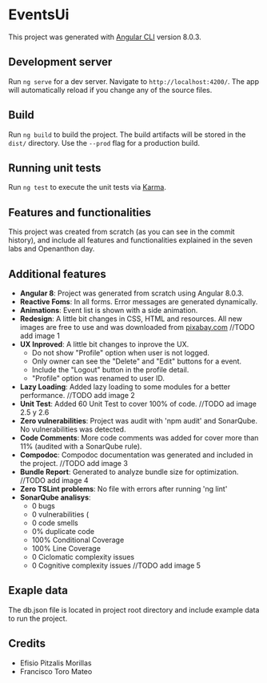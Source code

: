 # EventsUi

This project was generated with [Angular CLI](https://github.com/angular/angular-cli) version 8.0.3.

## Development server

Run `ng serve` for a dev server. Navigate to `http://localhost:4200/`. The app will automatically reload if you change any of the source files.

## Build

Run `ng build` to build the project. The build artifacts will be stored in the `dist/` directory. Use the `--prod` flag for a production build.

## Running unit tests

Run `ng test` to execute the unit tests via [Karma](https://karma-runner.github.io).


## Features and functionalities

This project was created from scratch (as you can see in the commit history), and include all features and functionalities explained in the seven labs and Openanthon day.

## Additional features

* **Angular 8**: Project was generated from scratch using Angular 8.0.3.
* **Reactive Foms**: In all forms. Error messages are generated dynamically.
* **Animations**: Event list is shown with a side animation.
* **Redesign**: A little bit changes in CSS, HTML and resources. All new images are free to use and was downloaded from [pixabay.com](https://pixabay.com/es/images/search/aurora%20boreal/?colors=green)
//TODO add image 1
* **UX Inproved**: A little bit changes to inprove the UX.
  - Do not show "Profile" option when user is not logged.
  - Only owner can see the "Delete" and "Edit" buttons for a event.
  - Include the "Logout" button in the profile detail.
  - "Profile" option was renamed to user ID.
* **Lazy Loading**: Added lazy loading to some modules for a better performance.
//TODO add image 2
* **Unit Test**: Added 60 Unit Test to cover 100% of code.
//TODO ad image 2.5 y 2.6
* **Zero vulnerabilities**: Project was audit with 'npm audit' and SonarQube. No vulnerabilities was detected. 
* **Code Comments**: More code comments was added for cover more than 11% (audited with a SonarQube rule).
* **Compodoc**: Compodoc documentation was generated and included in the project.
//TODO add image 3
* **Bundle Report**: Generated to analyze bundle size for optimization.
//TODO add image 4
* **Zero TSLint problems**: No file with errors after running 'ng lint'
* **SonarQube analisys**:
  - 0 bugs
  - 0 vulnerabilities (
  - 0 code smells
  - 0% duplicate code
  - 100% Conditional Coverage
  - 100% Line Coverage
  - 0 Ciclomatic complexity issues
  - 0 Cognitive complexity issues
  //TODO add image 5

## Exaple data
The db.json file is located in project root directory and include example data to run the project.

## Credits
* Efisio Pitzalis Morillas
* Francisco Toro Mateo

